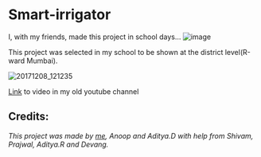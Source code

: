 # Smart-irrigator
I, with my friends, made this project in school days...
![image](https://github.com/ChiragKotian/Smart-irrigator/assets/117931123/d281863a-f7d1-4c11-95b8-04902101d49a)


This project was selected in my school to be shown at the district level(R-ward Mumbai).

![20171208_121235](https://github.com/ChiragKotian/Smart-irrigator/assets/117931123/c7a29d44-522a-430a-82c7-d74b7922fe90)

[Link](https://youtu.be/UmC29xvLHSM) to video in my old youtube channel

## Credits:

_This project was made by [me](https://chiragkotian.github.io), Anoop and Aditya.D with help from Shivam, Prajwal, Aditya.R and Devang._
